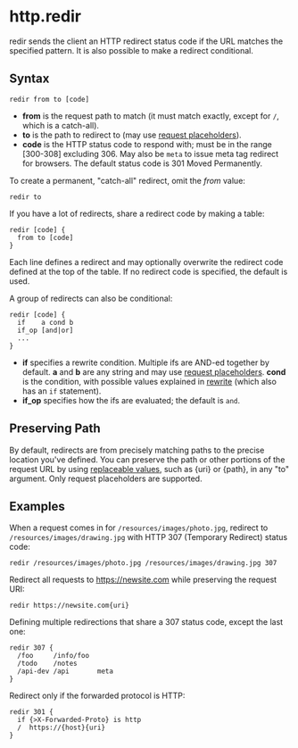 # http.redir

redir sends the client an HTTP redirect status code if the URL matches the specified pattern. It is also possible to
make a redirect conditional.

## Syntax

``` casketfile
redir from to [code]
```

-   **from** is the request path to match (it must match exactly, except for `/`, which is a catch-all).
-   **to** is the path to redirect to (may use [request placeholders](/placeholders)).
-   **code** is the HTTP status code to respond with; must be in the range \[300-308\] excluding 306. May also be `meta`
    to issue meta tag redirect for browsers. The default status code is 301 Moved Permanently.

To create a permanent, "catch-all" redirect, omit the *from* value:

``` casketfile
redir to
```

If you have a lot of redirects, share a redirect code by making a table:

``` casketfile
redir [code] {
  from to [code]
}
```

Each line defines a redirect and may optionally overwrite the redirect code defined at the top of the table. If no
redirect code is specified, the default is used.

A group of redirects can also be conditional:

``` casketfile
redir [code] {
  if    a cond b
  if_op [and|or]
  ...
}
```

-   **if** specifies a rewrite condition. Multiple ifs are AND-ed together by default. **a** and **b** are any string
    and may use [request placeholders](/placeholders). **cond** is the condition, with possible values explained in
    [rewrite](/rewrite#if) (which also has an `if` statement).
-   **if_op** specifies how the ifs are evaluated; the default is `and`.

## Preserving Path

By default, redirects are from precisely matching paths to the precise location you've defined. You can preserve the
path or other portions of the request URL by using [replaceable values](/placeholders), such as {uri} or {path}, in any
"to" argument. Only request placeholders are supported.

## Examples

When a request comes in for `/resources/images/photo.jpg`, redirect to `/resources/images/drawing.jpg` with HTTP 307
(Temporary Redirect) status code:

``` casketfile
redir /resources/images/photo.jpg /resources/images/drawing.jpg 307
```

Redirect all requests to https://newsite.com while preserving the request URI:

``` casketfile
redir https://newsite.com{uri}
```

Defining multiple redirections that share a 307 status code, except the last one:

``` casketfile
redir 307 {
  /foo     /info/foo
  /todo    /notes
  /api-dev /api       meta
}
```

Redirect only if the forwarded protocol is HTTP:

``` casketfile
redir 301 {
  if {>X-Forwarded-Proto} is http
  /  https://{host}{uri}
}
```
